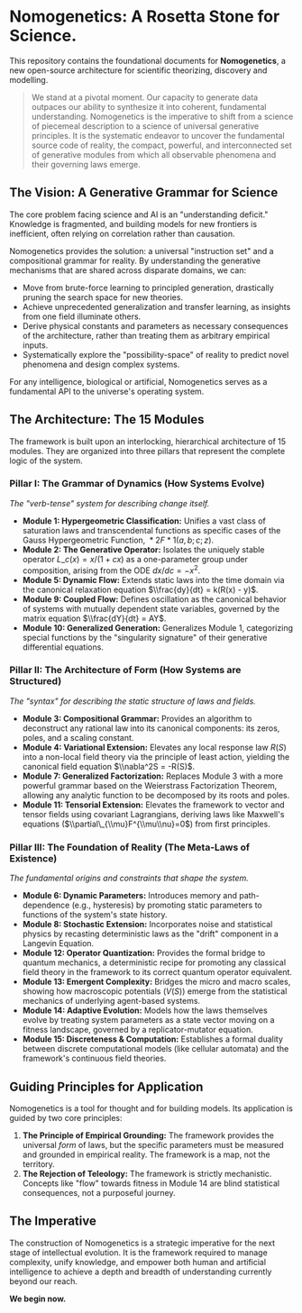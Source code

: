 # Nomogenetics: A Rosetta Stone for Science.

This repository contains the foundational documents for **Nomogenetics**, a new open-source architecture for scientific theorizing, discovery and modelling.

> We stand at a pivotal moment. Our capacity to generate data outpaces our ability to synthesize it into coherent, fundamental understanding. Nomogenetics is the imperative to shift from a science of piecemeal description to a science of universal generative principles. It is the systematic endeavor to uncover the fundamental source code of reality, the compact, powerful, and interconnected set of generative modules from which all observable phenomena and their governing laws emerge.

## The Vision: A Generative Grammar for Science

The core problem facing science and AI is an "understanding deficit." Knowledge is fragmented, and building models for new frontiers is inefficient, often relying on correlation rather than causation.

Nomogenetics provides the solution: a universal "instruction set" and a compositional grammar for reality. By understanding the generative mechanisms that are shared across disparate domains, we can:

  * Move from brute-force learning to principled generation, drastically pruning the search space for new theories.
  * Achieve unprecedented generalization and transfer learning, as insights from one field illuminate others.
  * Derive physical constants and parameters as necessary consequences of the architecture, rather than treating them as arbitrary empirical inputs.
  * Systematically explore the "possibility-space" of reality to predict novel phenomena and design complex systems.

For any intelligence, biological or artificial, Nomogenetics serves as a fundamental API to the universe's operating system.

## The Architecture: The 15 Modules

The framework is built upon an interlocking, hierarchical architecture of 15 modules. They are organized into three pillars that represent the complete logic of the system.

### Pillar I: The Grammar of Dynamics (How Systems Evolve)

*The "verb-tense" system for describing change itself.*

  * **Module 1: Hypergeometric Classification:** Unifies a vast class of saturation laws and transcendental functions as specific cases of the Gauss Hypergeometric Function, ${}*{2}F*{1}(a,b;c;z)$.
  * **Module 2: The Generative Operator:** Isolates the uniquely stable operator $L\_c(x) = x/(1+cx)$ as a one-parameter group under composition, arising from the ODE $dx/dc = -x^2$.
  * **Module 5: Dynamic Flow:** Extends static laws into the time domain via the canonical relaxation equation $\\frac{dy}{dt} = k(R(x) - y)$.
  * **Module 9: Coupled Flow:** Defines oscillation as the canonical behavior of systems with mutually dependent state variables, governed by the matrix equation $\\frac{dY}{dt} = AY$.
  * **Module 10: Generalized Generation:** Generalizes Module 1, categorizing special functions by the "singularity signature" of their generative differential equations.

### Pillar II: The Architecture of Form (How Systems are Structured)

*The "syntax" for describing the static structure of laws and fields.*

  * **Module 3: Compositional Grammar:** Provides an algorithm to deconstruct any rational law into its canonical components: its zeros, poles, and a scaling constant.
  * **Module 4: Variational Extension:** Elevates any local response law $R(S)$ into a non-local field theory via the principle of least action, yielding the canonical field equation $\\nabla^2S = -R(S)$.
  * **Module 7: Generalized Factorization:** Replaces Module 3 with a more powerful grammar based on the Weierstrass Factorization Theorem, allowing any analytic function to be decomposed by its roots and poles.
  * **Module 11: Tensorial Extension:** Elevates the framework to vector and tensor fields using covariant Lagrangians, deriving laws like Maxwell's equations ($\\partial\_{\\mu}F^{\\mu\\nu}=0$) from first principles.

### Pillar III: The Foundation of Reality (The Meta-Laws of Existence)

*The fundamental origins and constraints that shape the system.*

  * **Module 6: Dynamic Parameters:** Introduces memory and path-dependence (e.g., hysteresis) by promoting static parameters to functions of the system's state history.
  * **Module 8: Stochastic Extension:** Incorporates noise and statistical physics by recasting deterministic laws as the "drift" component in a Langevin Equation.
  * **Module 12: Operator Quantization:** Provides the formal bridge to quantum mechanics, a deterministic recipe for promoting any classical field theory in the framework to its correct quantum operator equivalent.
  * **Module 13: Emergent Complexity:** Bridges the micro and macro scales, showing how macroscopic potentials ($V(S)$) emerge from the statistical mechanics of underlying agent-based systems.
  * **Module 14: Adaptive Evolution:** Models how the laws themselves evolve by treating system parameters as a state vector moving on a fitness landscape, governed by a replicator-mutator equation.
  * **Module 15: Discreteness & Computation:** Establishes a formal duality between discrete computational models (like cellular automata) and the framework's continuous field theories.

## Guiding Principles for Application

Nomogenetics is a tool for thought and for building models. Its application is guided by two core principles:

1.  **The Principle of Empirical Grounding:** The framework provides the universal *form* of laws, but the specific parameters must be measured and grounded in empirical reality. The framework is a map, not the territory.
2.  **The Rejection of Teleology:** The framework is strictly mechanistic. Concepts like "flow" towards fitness in Module 14 are blind statistical consequences, not a purposeful journey.

## The Imperative

The construction of Nomogenetics is a strategic imperative for the next stage of intellectual evolution. It is the framework required to manage complexity, unify knowledge, and empower both human and artificial intelligence to achieve a depth and breadth of understanding currently beyond our reach.

**We begin now.**
